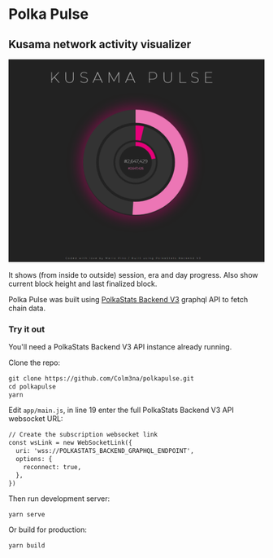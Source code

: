 # Polka Pulse

## Kusama network activity visualizer

![Polka Pulse](polkapulse.png?raw=true "Polka Pulse")

It shows (from inside to outside) session, era and day progress. Also show current block height and last finalized block.

Polka Pulse was built using [PolkaStats Backend V3](https://github.com/Colm3na/polkastats-backend-v3) graphql API to fetch chain data.

### Try it out

You'll need a PolkaStats Backend V3 API instance already running.

Clone the repo:

```
git clone https://github.com/Colm3na/polkapulse.git
cd polkapulse
yarn
```

Edit `app/main.js`, in line 19 enter the full PolkaStats Backend V3 API websocket URL:

```
// Create the subscription websocket link
const wsLink = new WebSocketLink({
  uri: 'wss://POLKASTATS_BACKEND_GRAPHQL_ENDPOINT',
  options: {
    reconnect: true,
  },
})
```

Then run development server:

```
yarn serve
```

Or build for production:

```
yarn build
```